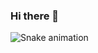 ### Hi there 👋


![Snake animation](https://github.com/jpedroreiss/jpedroreiss/main/github-contribution-grid-snake.svg)
